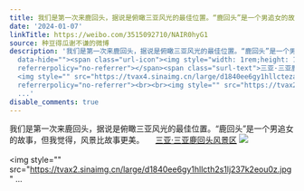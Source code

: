 ```yaml
---
title: 我们是第一次来鹿回头，据说是俯瞰三亚风光的最佳位置。“鹿回头”是一个男追女的故事，但我觉得，风景比故事更美。 三亚·三亚鹿回头风景区 [图片][图片][图片]...
date: '2024-01-07'
linkTitle: https://weibo.com/3515092710/NAIR0hyG1
source: 种豆得瓜谢不谦的微博
description: '我们是第一次来鹿回头，据说是俯瞰三亚风光的最佳位置。“鹿回头”是一个男追女的故事，但我觉得，风景比故事更美。 <a href="http://weibo.com/p/100101B2094757D069A2FE419B"
  data-hide=""><span class="url-icon"><img style="width: 1rem;height: 1rem" src="https://h5.sinaimg.cn/upload/2015/09/25/3/timeline_card_small_location_default.png"
  referrerpolicy="no-referrer"></span><span class="surl-text">三亚·三亚鹿回头风景区</span></a>
  <img style="" src="https://tvax4.sinaimg.cn/large/d1840ee6gy1hllctezaiqj237k2eoqv7.jpg"
  referrerpolicy="no-referrer"><br><br><img style="" src="https://tvax2.sinaimg.cn/large/d1840ee6gy1hllcth2s1lj237k2eou0z.jpg"
  ...'
disable_comments: true
---
```

我们是第一次来鹿回头，据说是俯瞰三亚风光的最佳位置。“鹿回头”是一个男追女的故事，但我觉得，风景比故事更美。 <a href="http://weibo.com/p/100101B2094757D069A2FE419B" data-hide=""><span class="url-icon"><img style="width: 1rem;height: 1rem" src="https://h5.sinaimg.cn/upload/2015/09/25/3/timeline_card_small_location_default.png" referrerpolicy="no-referrer"></span><span class="surl-text">三亚·三亚鹿回头风景区</span></a> <img style="" src="https://tvax4.sinaimg.cn/large/d1840ee6gy1hllctezaiqj237k2eoqv7.jpg" referrerpolicy="no-referrer"><br><br><img style="" src="https://tvax2.sinaimg.cn/large/d1840ee6gy1hllcth2s1lj237k2eou0z.jpg" ...
